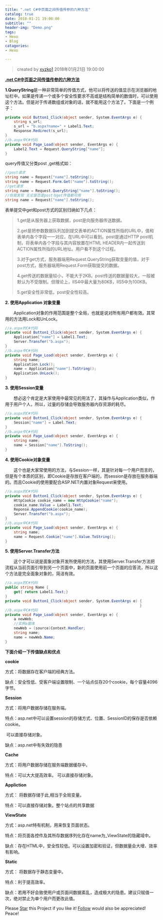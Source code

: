 ```yaml
---
title: ".net C#中页面之间传值传参的六种方法"
catalog: true
date: 2018-01-21 19:00:00
subtitle: ""
header-img: "Demo.png"
tags:
- Hexo
- Blog
catagories:
- Hexo

---
```


> created by [xyzko1](https://github.com/xyzko1/xyzko1.github.io) 
> 2018年01月21日 19:00:00

[**.net C#中页面之间传值传参的六种方法**](https://www.cnblogs.com/akwwl/p/3573230.html)

**1.QueryString**是一种非常简单的传值方式，他可以将传送的值显示在浏览器的地址栏中。如果是传递一个或多个安全性要求不高或是结构简单的数值时，可以使用这个方法。但是对于传递数组或对象的话，就不能用这个方法了。下面是一个例子：

```c#
private void Button1_Click(object sender, System.EventArgs e) {    
    string s_url;     
    s_url = "b.aspx?name=" + Label1.Text;     	     
    Response.Redirect(s_url); 
} 
//b.aspx中C#代码 
private void Page_Load(object sender, EventArgs e) {     
    Label2.Text = Request.QueryString["name"]; 
}
```

query传值又分类post ,get格式如：

 ```c#
//post请求  
string name = Request["name"].toString();  
string name = Request.Form.Get("name").toString();  
//get请求  
string name = Request.QueryString["name"].toString();  
//但我发现 无论是否是post与get传值都可用 
string name = Request["name"].toString();
 ```

表单提交中get和post方式的区别归纳如下几点： 

> 1.get是从服务器上获取数据，post是向服务器传送数据。 
>
> 2.get是把参数数据队列加到提交表单的ACTION属性所指的URL中，值和表单内各个字段一一对应，在URL中可以看到。post是通过HTTP post机制，将表单内各个字段与其内容放置在HTML HEADER内一起传送到ACTION属性所指的URL地址。用户看不到这个过程。 
>
> 3.对于get方式，服务器端用Request.QueryString获取变量的值，对于post方式，服务器端用Request.Form获取提交的数据。 
>
> 4.get传送的数据量较小，不能大于2KB。post传送的数据量较大，一般被默认为不受限制。但理论上，IIS4中最大量为80KB，IIS5中为100KB。 
>
> 5.get安全性非常低，post安全性较高。

**2. 使用Application 对象变量**

　　Application对象的作用范围是整个全局，也就是说对所有用户都有效。其常用的方法用Lock和UnLock。

```c#
//a.aspx的C#代码 
private void Button1_Click(object sender, System.EventArgs e) {     
    Application["name"] = Label1.Text;     
    Server.Transfer("b.aspx"); 
} 
//b.aspx中C#代码 
private void Page_Load(object sender, EventArgs e) {     
    string name;     
    Application.Lock();     
    name = Application["name"].ToString();     
    Application.UnLock(); 
}
```

**3. 使用Session变量**

　　想必这个肯定是大家使用中最常见的用法了，其操作与Application类似，作用于用户个人，所以，过量的存储会导致服务器内存资源的耗尽。

```c#
//a.aspx的C#代码 
private void Button1_Click(object sender, System.EventArgs e) {     
    Session["name"] = Label.Text; 
} 
//b.aspx中C#代码 
private void Page_Load(object sender, EventArgs e) {     
    string name;     
    name = Session["name"].ToString(); 
}
```

**4. 使用Cookie对象变量**

　　这个也是大家常使用的方法，与Session一样，其是针对每一个用户而言的，但是有个本质的区别，即Cookie是存放在客户端的，而session是存放在服务器端的。而且Cookie的使用要配合ASP.NET内置对象Request来使用。

```c#
//a.aspx的C#代码 
private void Button1_Click(object sender, System.EventArgs e) {     
    HttpCookie cookie_name = new HttpCookie("name");     
    cookie_name.Value = Label1.Text;     
    Reponse.AppendCookie(cookie_name);     
    Server.Transfer("b.aspx"); 
} 
//b.aspx中C#代码 
private void Page_Load(object sender, EventArgs e) {     
    string name;     
    name = Request.Cookie["name"].Value.ToString(); 
}
```

**5. 使用Server.Transfer方法**

　　这个才可以说是面象对象开发所使用的方法，其使用Server.Transfer方法把流程从当前页面引导到另一个页面中，新的页面使用前一个页面的应答流，所以这个方法是完全面象对象的，简洁有效。

```c#
//a.aspx的C#代码 
public string Name {     
    get{ return Label1.Text;} 
} 
private void Button1_Click(object sender, System.EventArgs e) {     	     	     	     Server.Transfer("b.aspx"); 
                                                              } 
//b.aspx中C#代码 
private void Page_Load(object sender, EventArgs e) {     
    a newWeb;   
    //实例a窗体     
    newWeb = (source)Context.Handler;     
    string name;     
    name = newWeb.Name; 
}
```

**下面介绍一下传值缺点和优点**

**cookie**

   方式：将数据存在客户端的经典方法。

   缺点：安全性低、受客户端设置限制、一个站点仅存20个cookie，每个容量4096字节。

**Session**

   方式：将用户数据存储在服务端。

   特点：asp.net中可以设置session的存储方式、位置、SessionID的保存是否依赖cookie。

​       可以直接存储对象。 

   缺点：asp.net中有失效的隐患

**Cache**

   方式：将用户数据存储在服务端数据缓存中。 

   特点：可以大大提高效率。 可以直接存储对象。

**Appliction**

   方式： 将数据存储于此,相当于全局变量。 

   特点：可以直接存储对象。整个站点的共享数据

**ViewState**

   方式：asp.net特有机制，用来恢复页面状态。 

   特点：将页面各控件及其所存数据序列化存在name为_ViewState的隐藏域中。

   缺点：存在HTML中，安全性较低。可以设置加密和验证，但数据量会大增、效率有影响。

**Static**

   方式： 将数据存于静态变量中。 

   特点：利于提高效率。

   缺点：若用不好会致使用户或页面间数据紊乱，造成极大的隐患。建议只赋值一次，绝对禁止为单个用户而更改此值。

<!-- Place this tag in your head or just before your close body tag. -->

<script async defer src="https://buttons.github.io/buttons.js"></script>

<!-- Place this tag where you want the button to render. -->

Please <a class="github-button" href="https://github.com/xyzko1/myblog" data-icon="octicon-star" aria-label="Star xyzko1/myblog on GitHub">Star</a> this Project if you like it! <a class="github-button" href="https://github.com/xyzko1" aria-label="Follow @xyzko1 on GitHub">Follow</a> would also be appreciated!
Peace!